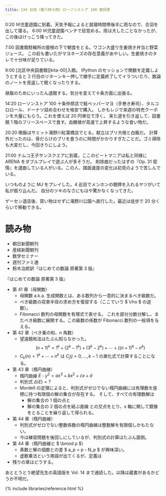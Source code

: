 ```yaml
---
title: 134 日目（曇り時々雨）ローソンストア 100 愛好家
---
```


0:20 Ｍ児童遊園に到着。天気予報によると就寝時間帯後半に雨なので、合羽を出して寝る。
6:00 Ｍ児童遊園ベンチで目覚める。雨は大したことなかったが、この後はけっこう降ってきた。

7:00 図書館駐輪所の屋根の下で朝食をとる。ワゴン大盛り生姜焼き弁当と野菜ジュース。
この前も書いたがマヨネーズの存在意義があやしい。生姜焼きのタレで十分味が足りている。

9:00 [北区中央図書館][kita-00]入館。
IPython のセッションで関数を定義しようとすると 2 行目のリターンキー押しで勝手に定義終了してイラついたり、数論のノートを見返して眠くなったりする。

昼飯のためにいったん退館する。気分を変えて十条方面に出張る。

14:20 ローソンストア 100 十条仲原店で鮭ペッパーマヨ（手巻き寿司）、タルコロロール、ドーナツ詰め合わせを格安で購入。
しかもレジで来週の特売クーポンを大量にもらう。これを使えば 20 円単位で浮く。
来た道を引き返して、図書館 1 階のフリースペースで食す。血糖値が高速で上昇するような食い物だ。

20:20 晩飯はサミット滝野川紅葉橋店でとる。献立はブリ大根と白飯だ。
計算外だったのは、骨だらけのブリを食うのに時間がかかりすぎたことだ。ゴミ掃除も大変だし、今回きりにしよう。

21:00 ナムコ王子サンスクエアに到着。ここのビートマニアは私と同様に ARENA をダブルプレイで遊ぶ人が多そうだ。
削除曲だったはずの『Op. 31 叙情』を選曲している人がいる。この人、譜面速度の変化は初見のようで苦しんでいる。

いつものように MJ をプレイした。4 巡目でメンホンの聴牌を入れるヤツがいて私が振り込んだ。
自分のツキのなさにもはや驚かなくなってきた。

ゲーセン退店後、買い物はせずに滝野川公園へ直行した。最近は徒歩で 20 分くらいで移動できる。

# 読み物

* 朝日新聞朝刊
* 産経新聞朝刊
* 数学セミナー
* 週刊ファミ通
* 鈴木治郎訳『はじめての数論 原著第 3 版』

『はじめての数論 原著第 3 版』
* 第 41 章（母関数）
  * 母関数 a.k.a. 生成関数とは、ある数列から一意的に決まるべき級数だ。
  * べき級数の収束半径の求め方を復習する（ここでいう $ \rho $ の逆数）。
  * Fibonacci 数列の母関数を有理式で表せる。
    これを部分分数分解し、またべき級数に展開する。この級数の係数が
    Fibonacci 数列の一般項を与える。
* 第 42 章（べき乗の和、n 角数）
  * 望遠鏡和法はたぶん知らなかった。
    $$
    (n + 1)^k = 1^k + (2^k - 1^k) + (3^k - 2^k) + \dotsb + ((n + 1)^k - n^k)
    $$
  * $C_k(n) = 1^k + \dotsb + n^k$ は $C_j (j = 0, \dotsc, k - 1$ の漸化式で計算することになる。
* 第 43 章（楕円曲線）
  * 楕円曲線 $E: y^2 = ax^3 + bx^2 + cx + d$
  * 判別式 $\Delta(E) = ?$
  * Mordell の定理によると、判別式がゼロでない楕円曲線には有理数を座標に持つ有限個の解の集合が存在する。
    そして、すべての有理数解は
    * 解の集合の 1 個の点と
    * 解の集合の 2 個の点を結ぶ直線
    との交点をとり、x 軸に関して鏡像をとることを繰り返して得られる。
* 第 44 章（楕円曲線）
  * 判別式がゼロでない整数係数の楕円曲線は整数解を有限個しかもたない。
  * 今は練習問題を後回しにしているが、判別式の計算はたぶん面倒。
* 第 44 章（楕円曲線と $ \bmod p $）
  * 素数と解の個数との差 $ a_p = p - N_p $ が興味深い。
  * 虚数乗法という用語が出てくるが、定義は
* 残りの章はどうする。

あととうとう絶望先生の英語版を Vol. 14 まで通読した。以降は蔵書があるかどうか不明だ。

{% include libraries/reference.html %}
